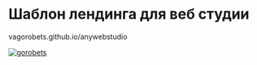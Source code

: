 # Шаблон лендинга для веб студии


vagorobets.github.io/anywebstudio


[![gorobets](https://imgur.com/JQAS3JG)](https://vagorobets.github.io/anywebstudio/)
